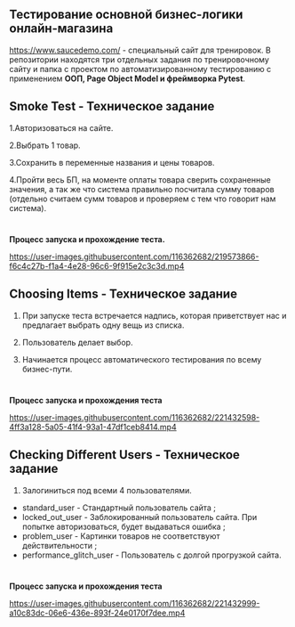 ## Тестирование основной бизнес-логики онлайн-магазина

https://www.saucedemo.com/ - специальный сайт для тренировок. В репозитории находятся три отдельных задания по тренировочному сайту и папка с проектом по автоматизированному тестированию с применением **ООП, Page Object Model и фреймворка Pytest**.

## Smoke Test - Техническое задание

1.Авторизоваться на сайте.

2.Выбрать 1 товар.

3.Сохранить в переменные названия и цены товаров.

4.Пройти весь БП, на моменте оплаты товара сверить сохраненные значения, а так же что система правильно посчитала сумму товаров (отдельно считаем сумм товаров и проверяем с тем что говорит нам система).

#
**Процесс запуска и прохождение теста.**

https://user-images.githubusercontent.com/116362682/219573866-f6c4c27b-f1a4-4e28-96c6-9f915e2c3c3d.mp4


## Choosing Items - Техническое задание 

1. При запуске теста встречается надпись, которая приветствует нас и предлагает выбрать одну вещь из списка. 

2. Пользователь делает выбор.

3. Начинается процесс автоматического тестирования по всему бизнес-пути.

#
**Процесс запуска и прохождения теста**

https://user-images.githubusercontent.com/116362682/221432598-4ff3a128-5a05-41f4-93a1-47df1ceb8414.mp4


## Checking Different Users - Техническое задание 

1. Залогиниться под всеми 4 пользователями.

+ standard_user - Стандартный пользователь сайта ;
+ locked_out_user - Заблокированный пользователь сайта. При попытке авторизоваться, будет выдаваться ошибка ;
+ problem_user - Картинки товаров не соответствуют действительности ;
+ performance_glitch_user - Пользователь с долгой прогрузкой сайта.

#
**Процесс запуска и прохождения теста**

https://user-images.githubusercontent.com/116362682/221432999-a10c83dc-06e6-436e-893f-24e0170f7dee.mp4




